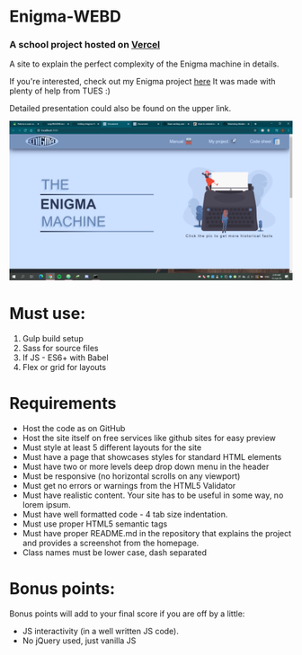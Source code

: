 # Enigma-WEBD

### A school project hosted on [Vercel](https://enigma-machine-info-site.now.sh/)

A site to explain the perfect complexity of the Enigma machine in details.

If you're interested, check out my Enigma project [here](https://www.tuesfest.bg/projects/25)
It was made with plenty of help from TUES :)

Detailed presentation could also be found on the upper link.

![](app/static/main.png)


# Must use:
1. Gulp build setup
2. Sass for source files
3. If JS - ES6+ with Babel
4. Flex or grid for layouts

# Requirements
* Host the code as on GitHub
* Host the site itself on free services like github sites for easy preview
* Must style at least 5 different layouts for the site
* Must have a page that showcases styles for standard HTML elements
* Must have two or more levels deep drop down menu in the header
* Must be responsive (no horizontal scrolls on any viewport)
* Must get no errors or warnings from the HTML5 Validator
* Must have realistic content. Your site has to be useful in some way, no lorem ipsum.
* Must have well formatted code - 4 tab size indentation.
* Must use proper HTML5 semantic tags
* Must have proper README.md in the repository that explains the project and provides a screenshot from the homepage.
* Class names must be lower case, dash separated

# Bonus points:
Bonus points will add to your final score if you are off by a little:
* JS interactivity (in a well written JS code).
* No jQuery used, just vanilla JS
